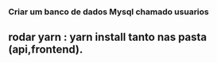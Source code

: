 ### Criar um banco de dados Mysql chamado usuarios

## rodar yarn : yarn install tanto nas pasta (api,frontend).


